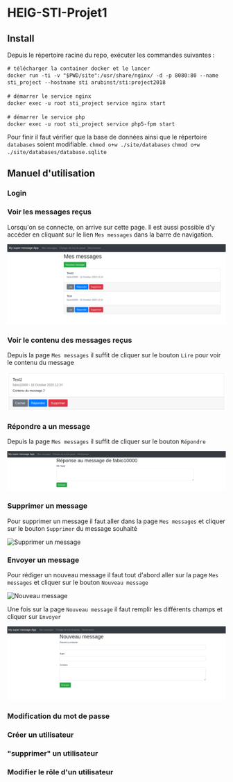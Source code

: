 # HEIG-STI-Projet1

## Install
Depuis le répertoire racine du repo, exécuter les commandes suivantes : 
```
# télécharger la container docker et le lancer
docker run -ti -v "$PWD/site":/usr/share/nginx/ -d -p 8080:80 --name sti_project --hostname sti arubinst/sti:project2018

# démarrer le service nginx
docker exec -u root sti_project service nginx start

# démarrer le service php
docker exec -u root sti_project service php5-fpm start
```

Pour finir il faut vérifier que la base de données ainsi que le répertoire `databases` soient modifiable.
`chmod o+w ./site/databases`
`chmod o+w ./site/databases/database.sqlite`

## Manuel d'utilisation
### Login

### Voir les messages reçus
Lorsqu'on se connecte, on arrive sur cette page. Il est aussi possible d'y accéder en cliquant sur le lien `Mes messages` dans la barre de navigation.  

![Voir mes messages](./images/show_messages.png)

### Voir le contenu des messages reçus
Depuis la page `Mes messages` il suffit de cliquer sur le bouton `Lire`
pour voir le contenu du message

![Voir contenu du message](./images/show_message_content.png)

### Répondre a un message
Depuis la page `Mes messages` il suffit de cliquer sur le bouton `Répondre`

![Répondre au message](./images/reply_message.png)

### Supprimer un message
Pour supprimer un message il faut aller dans la page `Mes messages` et cliquer sur le bouton `Supprimer` du message souhaité

![Supprimer un message](./images/delete_message.png)

### Envoyer un message
Pour rédiger un nouveau message il faut tout d'abord aller sur la page `Mes messages` et cliquer sur le bouton `Nouveau message`

![Nouveau message](./images/new_message_button.png)

Une fois sur la page `Nouveau message` il faut remplir les différents champs et cliquer sur `Envoyer`

![Nouveau message](./images/new_message.png)

### Modification du mot de passe

### Créer un utilisateur

### "supprimer" un utilisateur

### Modifier le rôle d'un utilisateur
